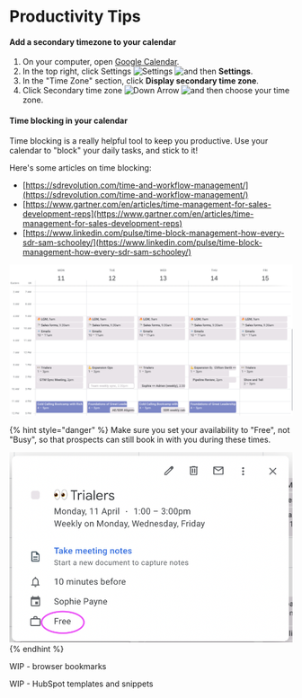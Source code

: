 # Productivity Tips

#### Add a secondary timezone to your calendar

1. On your computer, open [Google Calendar](https://calendar.google.com).
2. In the top right, click Settings ![Settings](https://lh3.googleusercontent.com/PzFeiQQaPASuntRuvWiXoqZjQqUj0s0q0w\_jI4Nx9vL6x7rGmmS9f-xQr1Kj9S91WMlm=h36) ![and then](https://lh3.googleusercontent.com/QbWcYKta5vh\_4-OgUeFmK-JOB0YgLLoGh69P478nE6mKdfpWQniiBabjF7FVoCVXI0g=h36) **Settings**.
3. In the "Time Zone" section, click **Display secondary time zone**.
4. Click Secondary time zone ![Down Arrow](https://storage.googleapis.com/support-kms-prod/76B4941B08D1516AC7336D5A3C2E7914920D) ![and then](https://lh3.googleusercontent.com/QbWcYKta5vh\_4-OgUeFmK-JOB0YgLLoGh69P478nE6mKdfpWQniiBabjF7FVoCVXI0g=h36) choose your time zone.



#### Time blocking in your calendar

Time blocking is a really helpful tool to keep you productive. Use your calendar to "block" your daily tasks, and stick to it!&#x20;

Here's some articles on time blocking:

* [https://sdrevolution.com/time-and-workflow-management/](https://sdrevolution.com/time-and-workflow-management/)
* [https://www.gartner.com/en/articles/time-management-for-sales-development-reps](https://www.gartner.com/en/articles/time-management-for-sales-development-reps)
* [https://www.linkedin.com/pulse/time-block-management-how-every-sdr-sam-schooley/](https://www.linkedin.com/pulse/time-block-management-how-every-sdr-sam-schooley/)

![Example of time blocking in google calendar](<../../.gitbook/assets/Screenshot 2022-04-04 at 6.44.42 PM (1).png>)

{% hint style="danger" %}
Make sure you set your availability to "Free", not "Busy", so that prospects can still book in with you during these times.

![](<../../.gitbook/assets/Screenshot 2022-04-04 at 6.45.51 PM.png>)
{% endhint %}



WIP - browser bookmarks

WIP - HubSpot templates and snippets
